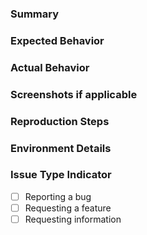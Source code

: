 ### Summary
<!-- describe the changes here -->

### Expected Behavior

### Actual Behavior

### Screenshots if applicable
<!-- insert screenshots if changes affect visual experience -->

### Reproduction Steps

### Environment Details

### Issue Type Indicator
- [ ] Reporting a bug
- [ ] Requesting a feature
- [ ] Requesting information